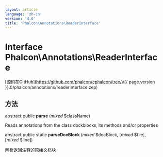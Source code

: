 ```yaml
---
layout: article
language: 'zh-cn'
version: '4.0'
title: 'Phalcon\Annotations\ReaderInterface'
---
```

# Interface **Phalcon\Annotations\ReaderInterface**

[源码在GitHub](https://github.com/phalcon/cphalcon/tree/v{{ page.version }}.0/phalcon/annotations/readerinterface.zep)

## 方法

abstract public **parse** (*mixed* $className)

Reads annotations from the class dockblocks, its methods and/or properties

abstract public static **parseDocBlock** (*mixed* $docBlock, [*mixed* $file], [*mixed* $line])

解析返回注释的原始文档块